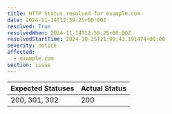 ```yaml
---
title: HTTP Status resolved for example.com
date: 2024-11-14T12:59:25+00:00Z
resolved: True
resolvedWhen: 2024-11-14T12:59:25+00:00Z
resolvedStartTime: 2024-10-25T21:09:43.191474+00:00
severity: notice
affected:
  - example.com
section: issue
---
```


| Expected Statuses | Actual Status  |
|-------------------|----------------|
| 200, 301, 302 | 200 |
